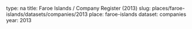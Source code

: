 type: na
title: Faroe Islands / Company Register (2013)
slug: places/faroe-islands/datasets/companies/2013
place: faroe-islands
dataset: companies
year: 2013
